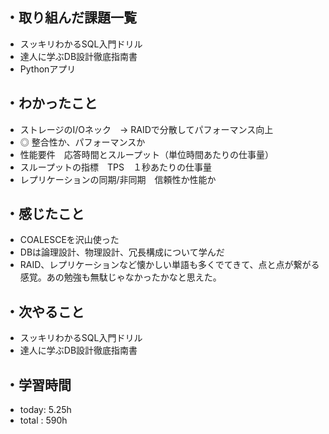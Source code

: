 ## ・取り組んだ課題一覧
- スッキリわかるSQL入門ドリル
- 達人に学ぶDB設計徹底指南書
- Pythonアプリ


## ・わかったこと
- ストレージのI/Oネック　→ RAIDで分散してパフォーマンス向上
- ◎ 整合性か、パフォーマンスか
- 性能要件　応答時間とスループット（単位時間あたりの仕事量）
- スループットの指標　TPS　１秒あたりの仕事量
- レプリケーションの同期/非同期　信頼性か性能か

## ・感じたこと
- COALESCEを沢山使った
- DBは論理設計、物理設計、冗長構成について学んだ
- RAID、レプリケーションなど懐かしい単語も多くでてきて、点と点が繋がる感覚。あの勉強も無駄じゃなかったかなと思えた。



## ・次やること
- スッキリわかるSQL入門ドリル
- 達人に学ぶDB設計徹底指南書

## ・学習時間
- today:  5.25h
- total  : 590h


